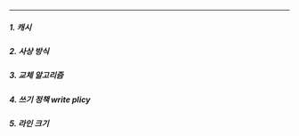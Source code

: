 
---
####
##### 1. 캐시 

##### 2. 사상 방식

##### 3. 교체 알고리즘

##### 4. 쓰기 정책 write plicy

##### 5. 라인 크기
